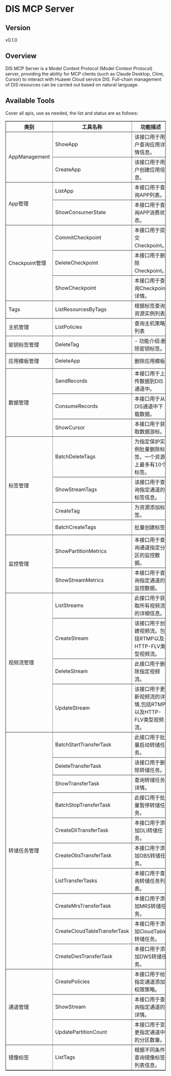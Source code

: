 # DIS MCP Server 


## Version
v0.1.0

## Overview

DIS MCP Server is a Model Context Protocol (Model Context Protocol) server, providing the ability for MCP clients (such as Claude Desktop, Cline, Cursor) to interact with Huawei Cloud service DIS. Full-chain management of DIS resources can be carried out based on natural language.

## Available Tools
Cover all apis, use as needed, the list and status are as follows:

<html>
    <head></head>
    <body>
        <table border="1" cellspacing="0" cellpadding="5">
            <tbody>
                <tr>
                    <th>类别</th>
                    <th>工具名称</th>
                    <th>功能描述</th>
                    <th>状态</th>
                </tr>
                <tr>
                    <td rowspan="2">AppManagement</td>
                    <td>ShowApp</td>
                    <td>该接口用于用户查询应用详情信息。</td>
                    <td>To be tested</td>
                </tr>
                <tr>
                    <td>CreateApp</td>
                    <td>该接口用于用户创建应用信息。</td>
                    <td>To be tested</td>
                </tr>
                <tr>
                    <td rowspan="2">App管理</td>
                    <td>ListApp</td>
                    <td>本接口用于查询APP列表。</td>
                    <td>To be tested</td>
                </tr>
                <tr>
                    <td>ShowConsumerState</td>
                    <td>本接口用于查询APP消费状态。</td>
                    <td>To be tested</td>
                </tr>
                <tr>
                    <td rowspan="3">Checkpoint管理</td>
                    <td>CommitCheckpoint</td>
                    <td>本接口用于提交Checkpoint。</td>
                    <td>To be tested</td>
                </tr>
                <tr>
                    <td>DeleteCheckpoint</td>
                    <td>本接口用于删除Checkpoint。</td>
                    <td>To be tested</td>
                </tr>
                <tr>
                    <td>ShowCheckpoint</td>
                    <td>本接口用于查询Checkpoint详情。</td>
                    <td>To be tested</td>
                </tr>
                <tr>
                    <td rowspan="1">Tags</td>
                    <td>ListResourcesByTags</td>
                    <td>根据标签查询资源实例列表</td>
                    <td>To be tested</td>
                </tr>
                <tr>
                    <td rowspan="1">主机管理</td>
                    <td>ListPolicies</td>
                    <td>查询主机策略列表</td>
                    <td>To be tested</td>
                </tr>
                <tr>
                    <td rowspan="1">密钥标签管理</td>
                    <td>DeleteTag</td>
                    <td>- 功能介绍:删除密钥标签。</td>
                    <td>To be tested</td>
                </tr>
                <tr>
                    <td rowspan="1">应用模板管理</td>
                    <td>DeleteApp</td>
                    <td>删除应用模板</td>
                    <td>To be tested</td>
                </tr>
                <tr>
                    <td rowspan="3">数据管理</td>
                    <td>SendRecords</td>
                    <td>本接口用于上传数据到DIS通道中。</td>
                    <td>To be tested</td>
                </tr>
                <tr>
                    <td>ConsumeRecords</td>
                    <td>本接口用于从DIS通道中下载数据。</td>
                    <td>To be tested</td>
                </tr>
                <tr>
                    <td>ShowCursor</td>
                    <td>本接口用于获取数据游标。</td>
                    <td>To be tested</td>
                </tr>
                <tr>
                    <td rowspan="4">标签管理</td>
                    <td>BatchDeleteTags</td>
                    <td>为指定保护实例批量删除标签。一个资源上最多有10个标签。</td>
                    <td>To be tested</td>
                </tr>
                <tr>
                    <td>ShowStreamTags</td>
                    <td>该接口用于查询指定通道的标签信息。</td>
                    <td>To be tested</td>
                </tr>
                <tr>
                    <td>CreateTag</td>
                    <td>为资源添加标签。</td>
                    <td>To be tested</td>
                </tr>
                <tr>
                    <td>BatchCreateTags</td>
                    <td>批量创建标签</td>
                    <td>To be tested</td>
                </tr>
                <tr>
                    <td rowspan="2">监控管理</td>
                    <td>ShowPartitionMetrics</td>
                    <td>本接口用于查询通道指定分区的监控数据。</td>
                    <td>To be tested</td>
                </tr>
                <tr>
                    <td>ShowStreamMetrics</td>
                    <td>本接口用于查询指定通道的监控数据。</td>
                    <td>To be tested</td>
                </tr>
                <tr>
                    <td rowspan="4">视频流管理</td>
                    <td>ListStreams</td>
                    <td>此接口用于获取所有视频流的详细信息。</td>
                    <td>To be tested</td>
                </tr>
                <tr>
                    <td>CreateStream</td>
                    <td>该接口用于创建视频流。包括RTMP以及HTTP-FLV类型视频流。</td>
                    <td>To be tested</td>
                </tr>
                <tr>
                    <td>DeleteStream</td>
                    <td>此接口用于删除指定视频流。</td>
                    <td>To be tested</td>
                </tr>
                <tr>
                    <td>UpdateStream</td>
                    <td>该接口用于更新视频流的详情,包括RTMP以及HTTP-FLV类型视频流。</td>
                    <td>To be tested</td>
                </tr>
                <tr>
                    <td rowspan="10">转储任务管理</td>
                    <td>BatchStartTransferTask</td>
                    <td>此接口用于批量启动转储任务。</td>
                    <td>To be tested</td>
                </tr>
                <tr>
                    <td>DeleteTransferTask</td>
                    <td>该接口用于删除转储任务。</td>
                    <td>To be tested</td>
                </tr>
                <tr>
                    <td>ShowTransferTask</td>
                    <td>查询转储任务详情。</td>
                    <td>To be tested</td>
                </tr>
                <tr>
                    <td>BatchStopTransferTask</td>
                    <td>此接口用于批量暂停转储任务。</td>
                    <td>To be tested</td>
                </tr>
                <tr>
                    <td>CreateDliTransferTask</td>
                    <td>本接口用于添加DLI转储任务。</td>
                    <td>To be tested</td>
                </tr>
                <tr>
                    <td>CreateObsTransferTask</td>
                    <td>本接口用于添加OBS转储任务。</td>
                    <td>To be tested</td>
                </tr>
                <tr>
                    <td>ListTransferTasks</td>
                    <td>本接口用于查询转储任务列表。</td>
                    <td>To be tested</td>
                </tr>
                <tr>
                    <td>CreateMrsTransferTask</td>
                    <td>本接口用于添加MRS转储任务。</td>
                    <td>To be tested</td>
                </tr>
                <tr>
                    <td>CreateCloudTableTransferTask</td>
                    <td>本接口用于添加CloudTable转储任务。</td>
                    <td>To be tested</td>
                </tr>
                <tr>
                    <td>CreateDwsTransferTask</td>
                    <td>本接口用于添加DWS转储任务。</td>
                    <td>To be tested</td>
                </tr>
                <tr>
                    <td rowspan="3">通道管理</td>
                    <td>CreatePolicies</td>
                    <td>本接口用于给指定通道添加权限策略。</td>
                    <td>To be tested</td>
                </tr>
                <tr>
                    <td>ShowStream</td>
                    <td>本接口用于查询指定通道的详情。</td>
                    <td>To be tested</td>
                </tr>
                <tr>
                    <td>UpdatePartitionCount</td>
                    <td>本接口用于变更指定通道中的分区数量。</td>
                    <td>To be tested</td>
                </tr>
                <tr>
                    <td rowspan="1">镜像标签</td>
                    <td>ListTags</td>
                    <td>根据不同条件查询镜像标签列表信息。</td>
                    <td>To be tested</td>
                </tr>
            </tbody>
        </table>
    </body>
</html>
